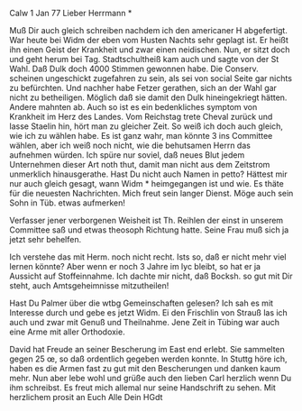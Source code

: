  Calw 1 Jan 77
Lieber Herrmann <Mogl>*

Muß Dir auch gleich schreiben nachdem ich den americaner H abgefertigt. War heute bei Widm der eben vom Husten Nachts sehr geplagt ist. Er heißt ihn einen Geist der Krankheit und zwar einen neidischen. Nun, er sitzt doch und geht herum bei Tag. Stadtschultheiß kam auch und sagte von der St Wahl. Daß Dulk doch 4000 Stimmen gewonnen habe. Die Conserv. scheinen ungeschickt zugefahren zu sein, als sei von social Seite gar nichts zu befürchten. Und nachher habe Fetzer gerathen, sich an der Wahl gar nicht zu betheiligen. Möglich daß sie damit den Dulk hineingekriegt hätten. Andere mahnten ab. Auch so ist es ein bedenkliches symptom von Krankheit im Herz des Landes. 
Vom Reichstag trete Cheval zurück und lasse Staelin hin, hört man zu gleicher Zeit. So weiß ich doch auch gleich, wie ich zu wählen habe. 
Es ist ganz wahr, man könnte 3 ins Committee wählen, aber ich weiß noch nicht, wie die behutsamen Herrn das aufnehmen würden. Ich spüre nur soviel, daß neues Blut jedem Unternehmen dieser Art noth thut, damit man nicht aus dem Zeitstrom unmerklich hinausgerathe. Hast Du nicht auch Namen in petto? 
Hättest mir nur auch gleich gesagt, wann Widm <Afrika>* heimgegangen ist und wie. Es thäte für die neuesten Nachrichten. Mich freut sein langer Dienst. Möge auch sein Sohn in Tüb. etwas aufmerken!

Verfasser jener verborgenen Weisheit ist Th. Reihlen der einst in unserem Committee saß und etwas theosoph Richtung hatte. Seine Frau muß sich ja jetzt sehr behelfen.

Ich verstehe das mit Herm. noch nicht recht. Ists so, daß er nicht mehr viel lernen könnte? Aber wenn er noch 3 Jahre im lyc bleibt, so hat er ja Aussicht auf Stoffeinnahme. Ich dachte mir nicht, daß Bocksh. so gut mit Dir steht, auch Amtsgeheimnisse mitzutheilen!

Hast Du Palmer über die wtbg Gemeinschaften gelesen? Ich sah es mit Interesse durch und gebe es jetzt Widm. Ei den Frischlin von Strauß las ich auch und zwar mit Genuß und Theilnahme. Jene Zeit in Tübing war auch eine Arme mit aller Orthodoxie.

David hat Freude an seiner Bescherung im East end erlebt. Sie sammelten gegen 25 œ, so daß ordentlich gegeben werden konnte. In Stuttg höre ich, haben es die Armen fast zu gut mit den Bescherungen und danken kaum mehr. Nun aber lebe wohl und grüße auch den lieben Carl herzlich wenn Du ihm schreibst. Es freut mich allemal nur seine Handschrift zu sehen. 
 Mit herzlichem prosit an Euch Alle
 Dein HGdt
